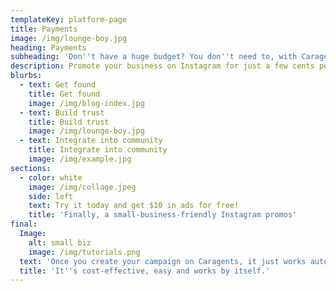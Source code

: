 ```yaml
---
templateKey: platform-page
title: Payments
image: /img/lounge-boy.jpg
heading: Payments
subheading: 'Don''t have a huge budget? You don''t need to, with Caragents'
description: Promote your business on Instagram for just a few cents per post.
blurbs:
  - text: Get found
    title: Get found
    image: /img/blog-index.jpg
  - text: Build trust
    title: Build trust
    image: /img/lounge-boy.jpg
  - text: Integrate into community
    title: Integrate into community
    image: /img/example.jpg
sections:
  - color: white
    image: /img/collage.jpeg
    side: left
    text: Try it today and get $10 in ads for free!
    title: 'Finally, a small-business-friendly Instagram promos'
final:
  Image:
    alt: small biz
    image: /img/tutorials.png
  text: 'Once you create your campaign on Caragents, it just works automatically for you.'
  title: 'It''s cost-effective, easy and works by itself.'
---
```

